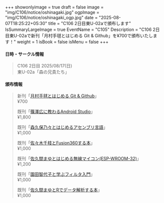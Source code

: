 +++
showonlyimage = true
draft = false
image = "img/C106/notice/oshinagaki.jpg"
ogpImage = "img/C106/notice/oshinagaki_ogp.jpg"
date = "2025-08-07T18:25:22+05:30"
title = "C106 2日目東U-02aで頒布します"
IsSummaryLargeImage = true
EventName = "C105"
Description = "C106 2日目東U-02aで新刊「月村手毬とはじめる Git & Github」を¥700で頒布いたします！"
weight = 1
isBook = false
isMenu = false
+++

#### 日時・サークル情報
> C106 2日目 2025/08/17(日) \
> 東U-02a「森の兄貴たち」

#### 頒布情報
> 新刊「[月村手毬とはじめる Git & Github](../../c106/main)」 \
> ¥700
> 
> 既刊「[篠澤広に教わるAndroid Studio](../../c105/main)」 \
> ¥1,800
> 
> 既刊「[森久保乃々とはじめるアセンブリ言語](../../c104/main)」 \
> ¥1,000
> 
> 既刊「[佐々木千枝とFusion360する本](../../c103/main/)」 \
> ¥1,000
> 
> 既刊「[佐久間まゆとはじめる無線マイコン(ESP-WROOM-32)](../../c102/main/)」 \
> ¥1,200
> 
> 既刊「[園田智代子と学ぶフィルタ入門](../../c101/main/)」 \
> ¥1,000
> 
> 既刊「[佐久間まゆとRでデータ解析する本](../../c100/main/)」 \
> ¥1,000
